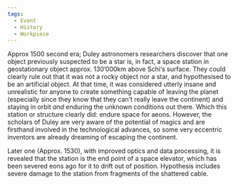 ```yaml
---
tags:
  - Event
  - History
  - Workpiece
---
```

Approx 1500 second era; Duley astronomers researchers discover that one object previously suspected to be a star is, in fact, a space station in geostationary object approx. 130‘000km above Schi‘s surface. 
They could clearly rule out that it was not a rocky object nor a star, and hypothesised to be an artificial object. 
At that time, it was considered utterly insane and unrealistic for anyone to create something capable of leaving the planet (especially since they know that they can’t really leave the continent) and staying in orbit *and* enduring the unknown conditions out there. Which this station or structure clearly did: endure space for aeons. 
However, the scholars of Duley are very aware of the potential of magics and are firsthand involved in the technological advances, so some very eccentric inventors are already dreaming of escaping the continent. 

Later one (Approx. 1530), with improved optics and data processing, it is revealed that the station is the end point of a space elevator, which has been severed eons ago for it to drift out of position. Hypothesis includes severe damage to the station from fragments of the shattered cable. 